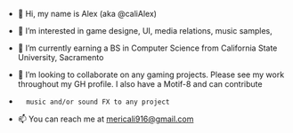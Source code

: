 - 👋 Hi, my name is Alex (aka @caliAlex)

- 👀 I’m interested in game designe, UI, media relations, music samples, 

- 🌱 I’m currently earning a BS in Computer Science from California State University, Sacramento

- 💞️ I’m looking to collaborate on any gaming projects. Please see my work throughout my GH profile. I also have a Motif-8 and can contribute
-       music and/or sound FX to any project

- 📫 You can reach me at mericali916@gmail.com

<!---
caliAlex is a ✨ special ✨ repository because its `README.md` (this file) appears on your GitHub profile.
You can click the Preview link to take a look at your changes.
--->
